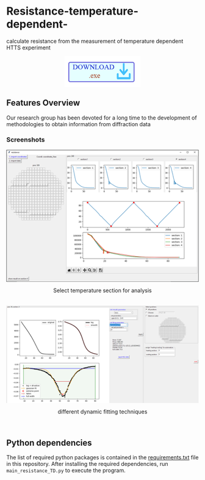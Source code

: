 # Resistance-temperature-dependent-
calculate resistance from the measurement of temperature dependent HTTS experiment

<p align="center">
    <a href="https://ruhr-uni-bochum.sciebo.de/s/CQGUzLVrRwnr6TE" target="_blank">
        <img align="center" width = "200" alt="download" src="/assets/download_logo1.png"/>
    </a>
</p>

## Features Overview
Our research group has been devoted for a long time to the development of methodologies to
obtain information from diffraction data
### Screenshots

<div align = "center">
  <img align = "center" width = "700" src = "/assets/image1.png"/>
    <p align = "center">Select temperature section for analysis</p><br>
  <img align = "center" width = "600" src = "/assets/image2.png"/>
    <p align = "center">different dynamic fitting techniques</p><br>
<!--   <img align = "center" width = "600" src = "/assets/image3.png"/>
    <p align = "center">View of the search and match result from a measurement area</p><br> -->
</div>


## Python dependencies
The list of required python packages is contained in the [requirements.txt](requirements.txt) file in this repository. After installing the required dependencies, run `main_resistance_TD.py` to execute the program.

